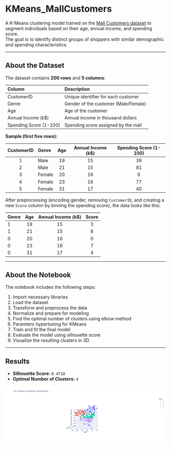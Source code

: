 # KMeans_MallCustomers

A K-Means clustering model trained on the [Mall Customers dataset](https://www.kaggle.com/datasets/shwetabh123/mall-customers/versions/1) to segment individuals based on their age, annual income, and spending score.  
The goal is to identify distinct groups of shoppers with similar demographic and spending characteristics.

---

## About the Dataset

The dataset contains **200 rows** and **5 columns**:

| Column | Description |
|:--------|:-------------|
| CustomerID | Unique identifier for each customer |
| Genre | Gender of the customer (Male/Female) |
| Age | Age of the customer |
| Annual Income (k$) | Annual income in thousand dollars |
| Spending Score (1-100) | Spending score assigned by the mall |

**Sample (first five rows):**

| CustomerID | Genre | Age | Annual Income (k$) | Spending Score (1-100) |
|:-----------:|:------|:---:|:------------------:|:----------------------:|
| 1 | Male | 19 | 15 | 39 |
| 2 | Male | 21 | 15 | 81 |
| 3 | Female | 20 | 16 | 6 |
| 4 | Female | 23 | 16 | 77 |
| 5 | Female | 31 | 17 | 40 |

After preprocessing (encoding gender, removing `CustomerID`, and creating a new `Score` column by binning the spending score), the data looks like this:

| Genre | Age | Annual Income (k$) | Score |
|:------|:---:|:------------------:|:-----:|
| 1 | 19 | 15 | 3 |
| 1 | 21 | 15 | 8 |
| 0 | 20 | 16 | 0 |
| 0 | 23 | 16 | 7 |
| 0 | 31 | 17 | 4 |

---

## About the Notebook

The notebook includes the following steps:

1. Import necessary libraries  
2. Load the dataset  
3. Transform and preprocess the data  
4. Normalize and prepare for modeling  
5. Find the optimal number of clusters using elbow method 
6. Paramters hypertuning for KMeans 
7. Train and fit the final model  
8. Evaluate the model using silhouette score  
9. Visualize the resulting clusters in 3D

---

## Results

- **Silhouette Score:** `0.4710`  
- **Optimal Number of Clusters:** `4`  

![Cluster Visualization](cluster_plot.png)
